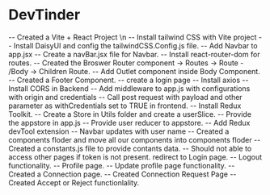 # DevTinder

-- Created a Vite + React Project \n
-- Install tailwind CSS with Vite project
-- Install DaisyUI and config the tailwindCSS.Config.js file.
-- Add Navbar to app.jsx
-- Create a navBar.jsx file for Navbar.
-- Install react-router-dom for routes.
-- Created the Broswer Router component -> Routes -> Route - /Body -> Children Route.
-- Add Outlet component inside Body Component.
-- Created a Footer Component.
-- create a login page
-- Install axios
-- Install CORS in Backend 
-- Add middleware to app.js with configurations with origin and credentials 
-- Call post request with payload and other parameter as withCredentials set to TRUE in frontend.
-- Install Redux Toolkit.
-- Create a Store in Utils folder and create a userSlice.
-- Provide the appstore in app.js
-- Provide user reducer to appstore.
-- Add Redux devTool extension
-- Navbar updates with user name 
-- Created a components floder and move all our components into components floder
-- Created a constants.js file to provide contants data.
-- Should not able to access other pages if token is not present. redirect to Login page.
-- Logout functionality.
-- Profile page.
-- Update profile page functionality.
-- Created a Connection page.
-- Created Connection Request Page 
-- Created Accept or Reject functionlality.

